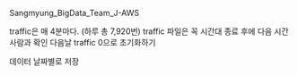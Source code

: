 Sangmyung_BigData_Team_J-AWS

traffic은 매 4분마다. (하루 총 7,920번)
traffic 파일은 꼭 시간대 종료 후에 다음 시간 사람과 확인
다음날 traffic 0으로 초기화하기 

데이터 날짜별로 저장 
